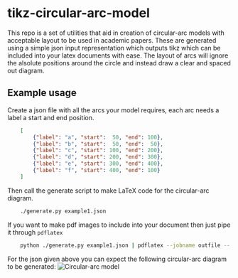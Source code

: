 tikz-circular-arc-model
=======================

This repo is a set of utilities that aid in creation of circular-arc models with acceptable layout to be used in academic papers. These are generated using a simple json input representation which outputs tikz which can be included into your latex documents with ease. The layout of arcs will ignore the alsolute positions around the circle and instead draw a clear and spaced out diagram.

Example usage
-------------

Create a json file with all the arcs your model requires, each arc needs a label a start and end position.

```json
	[
		{"label": "a", "start":  50, "end": 100},
		{"label": "b", "start":  50, "end":  50},
		{"label": "c", "start": 100, "end": 200},
		{"label": "d", "start": 200, "end": 300},
		{"label": "e", "start": 300, "end": 400},
		{"label": "f", "start": 400, "end": 100}
	]
```

Then call the generate script to make LaTeX code for the circular-arc diagram.

```bash
	./generate.py example1.json
```

If you want to make pdf images to include into your document then just pipe it through `pdflatex`

```bash
	python ./generate.py example1.json | pdflatex --jobname outfile --
```

For the json given above you can expect the following circular-arc diagram to be generated:
![Circular-arc model](https://raw.github.com/Ignition/tikz-circular-arc-model/master/example1.png)
